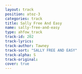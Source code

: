 ```yaml
---
layout: track
position: atoz-3
categories: track
title: Sally Free And Easy
name: sally-free-and-easy
type: ahfow_track
track-id: 202
track-lyrics: 
track-author: Tawney
track-sort: "SALLY FREE AND EASY"
track-alpha: S
track-original: 
cover: true
---
```


